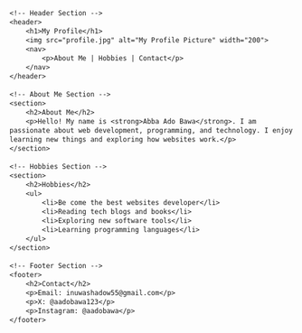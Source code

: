 <!DOCTYPE>
<html>
<head>
    <meta charset="UTF-8">
    <meta name="viewport" content="width=device-width, initial-scale=1.0">
    <title>My Profile</title>
</head>
<body>

    <!-- Header Section -->
    <header>
        <h1>My Profile</h1>
        <img src="profile.jpg" alt="My Profile Picture" width="200">
        <nav>
            <p>About Me | Hobbies | Contact</p>
        </nav>
    </header>

    <!-- About Me Section -->
    <section>
        <h2>About Me</h2>
        <p>Hello! My name is <strong>Abba Ado Bawa</strong>. I am passionate about web development, programming, and technology. I enjoy learning new things and exploring how websites work.</p>
    </section>

    <!-- Hobbies Section -->
    <section>
        <h2>Hobbies</h2>
        <ul>
            <li>Be come the best websites developer</li>
            <li>Reading tech blogs and books</li>
            <li>Exploring new software tools</li>
            <li>Learning programming languages</li>
        </ul>
    </section>

    <!-- Footer Section -->
    <footer>
        <h2>Contact</h2>
        <p>Email: inuwashadow55@gmail.com</p>
        <p>X: @aadobawa123</p>
        <p>Instagram: @aadobawa</p>
    </footer>

</body>
</html>

